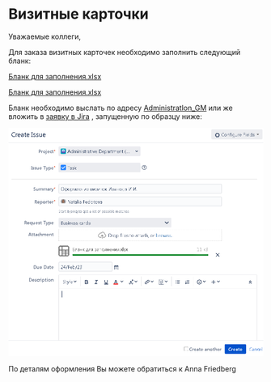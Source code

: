 # Визитные карточки

Уважаемые коллеги,

Для заказа визитных карточек необходимо заполнить следующий бланк:

[Бланк для заполнения.xlsx](%D0%92%D0%B8%D0%B7%D0%B8%D1%82%D0%BD%D1%8B%D0%B5%20%D0%BA%D0%B0%D1%80%D1%82%D0%BE%D1%87%D0%BA%D0%B8%20190d3e4e99c88183bf8cd09ad0621452/%D0%91%D0%BB%D0%B0%D0%BD%D0%BA_%D0%B4%D0%BB%D1%8F_%D0%B7%D0%B0%D0%BF%D0%BE%D0%BB%D0%BD%D0%B5%D0%BD%D0%B8%D1%8F.xlsx)

[Бланк для заполнения.xlsx](%D0%92%D0%B8%D0%B7%D0%B8%D1%82%D0%BD%D1%8B%D0%B5%20%D0%BA%D0%B0%D1%80%D1%82%D0%BE%D1%87%D0%BA%D0%B8%20190d3e4e99c88183bf8cd09ad0621452/%D0%91%D0%BB%D0%B0%D0%BD%D0%BA_%D0%B4%D0%BB%D1%8F_%D0%B7%D0%B0%D0%BF%D0%BE%D0%BB%D0%BD%D0%B5%D0%BD%D0%B8%D1%8F.xlsx)

Бланк необходимо выслать по адресу [Administratlon_GM](mailto:Administration_GM@bcsgm.com) или же вложить в [заявку в Jira](http://jira/secure/CreateIssue.jspa?pid=16200&issuetype=3) , запущенную по образцу ниже:

![%D0%92%D0%B8%D0%B7%D0%B8%D1%82%D0%BD%D1%8B%D0%B5%20%D0%BA%D0%B0%D1%80%D1%82%D0%BE%D1%87%D0%BA%D0%B8%20190d3e4e99c88183bf8cd09ad0621452/image2021-2-15_13-22-48.png](%D0%92%D0%B8%D0%B7%D0%B8%D1%82%D0%BD%D1%8B%D0%B5%20%D0%BA%D0%B0%D1%80%D1%82%D0%BE%D1%87%D0%BA%D0%B8%20190d3e4e99c88183bf8cd09ad0621452/image2021-2-15_13-22-48.png)

По деталям оформления Вы можете обратиться к Anna Friedberg